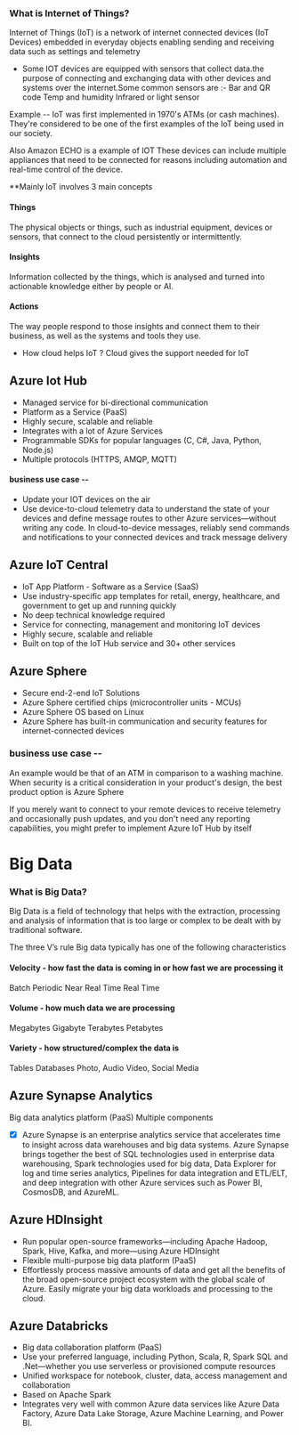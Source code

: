 ### What is Internet of Things?
Internet of Things (IoT) is a network of internet connected devices (IoT Devices) embedded in everyday objects enabling sending and receiving data such as settings and telemetry

- Some IOT  devices are equipped with sensors that collect data.the purpose of connecting and exchanging data with other devices and systems over the internet.Some common sensors are :- 
Bar and QR code 
Temp and humidity
Infrared or light sensor


Example -- 
IoT was first implemented in 1970's ATMs (or cash machines). They're considered to be one of the first examples of the IoT being used in our society. 
 
Also Amazon ECHO is a example of IOT These devices can include multiple appliances that need to be connected for reasons including automation and real-time control of the device. 

**Mainly IoT involves 3 main concepts 
#### Things
The physical objects or things, such as industrial equipment, devices or sensors, that connect to the cloud persistently or intermittently.

#### Insights
Information collected by the things, which is analysed and turned into actionable knowledge either by people or AI.

#### Actions
The way people respond to those insights and connect them to their business, as well as the systems and tools they use.


- How cloud helps IoT ?
Cloud gives the support needed for IoT

## Azure Iot Hub
- Managed service for bi-directional communication
- Platform as a Service (PaaS)
- Highly secure, scalable and reliable
- Integrates with a lot of Azure Services
- Programmable SDKs for popular languages (C, C#, Java, Python, Node.js)
- Multiple protocols (HTTPS, AMQP, MQTT)

#### business use case -- 
- Update your IOT devices on the air 
- Use device-to-cloud telemetry data to understand the state of your devices and define message routes to other Azure services—without writing any code. In cloud-to-device messages, reliably send commands and notifications to your connected devices and track message delivery
 
## Azure IoT Central
- IoT App Platform - Software as a Service (SaaS)
- Use industry-specific app templates for retail, energy, healthcare, and government to get up and running quickly
- No deep technical knowledge required
- Service for connecting, management and monitoring IoT devices
- Highly secure, scalable and reliable
- Built on top of the IoT Hub service and 30+ other services

## Azure Sphere

- Secure end-2-end IoT Solutions
- Azure Sphere certified chips (microcontroller units - MCUs)
- Azure Sphere OS based on Linux
- Azure Sphere has built-in communication and security features for internet-connected devices

### business use case -- 

An example would be that of an ATM in comparison to a washing machine. When security is a critical consideration in your product's design, the best product option is Azure Sphere

If you merely want to connect to your remote devices to receive telemetry and occasionally push updates, and you don't need any reporting capabilities, you might prefer to implement Azure IoT Hub by itself

# Big Data

### What is Big Data?
Big Data is a field of technology that helps with the extraction, processing and analysis of information that is too large or complex to be dealt with by traditional software.

The three V’s rule
Big data typically has one of the following characteristics

#### Velocity - how fast the data is coming in or how fast we are processing it
Batch
Periodic
Near Real Time
Real Time
#### Volume - how much data we are processing
Megabytes
Gigabyte
Terabytes
Petabytes
#### Variety - how structured/complex the data is
Tables
Databases
Photo, Audio
Video, Social Media

## Azure Synapse Analytics
Big data analytics platform (PaaS)
Multiple components
- [x] Azure Synapse is an enterprise analytics service that accelerates time to insight across data warehouses and big data systems. Azure Synapse brings together the best of SQL technologies used in enterprise data warehousing, Spark technologies used for big data, Data Explorer for log and time series analytics, Pipelines for data integration and ETL/ELT, and deep integration with other Azure services such as Power BI, CosmosDB, and AzureML.

## Azure HDInsight
- Run popular open-source frameworks—including Apache Hadoop, Spark, Hive, Kafka, and more—using Azure HDInsight
- Flexible multi-purpose big data platform (PaaS)
- Effortlessly process massive amounts of data and get all the benefits of the broad open-source project ecosystem with the global scale of Azure. Easily migrate your big data workloads and processing to the cloud.

## Azure Databricks
- Big data collaboration platform (PaaS)
- Use your preferred language, including Python, Scala, R, Spark SQL and .Net—whether you use serverless or provisioned compute resources
- Unified workspace for notebook, cluster, data, access management and collaboration
- Based on Apache Spark 
- Integrates very well with common Azure data services like Azure Data Factory, Azure Data Lake Storage, Azure Machine Learning, and Power BI.
